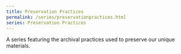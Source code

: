 ```yaml
---
title: Preservation Practices
permalink: /series/preservationpractices.html
series: Preservation Practices
---
```


A series featuring the archival practices used to preserve our unique materials.